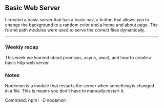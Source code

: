 ## Basic Web Server

I created a basic server that has a basic nav, a button that allows you to change the background to a random color and a home and about page. The fs and path modules were used to serve the correct files dynamically.

---

### Weekly recap

This week we learned about promises, async, await, and how to create a basic http web server.

### Notes

Nodemon is a module that restarts the server when something is changed in a file. This is means you don't have to manually restart it.

Command: npm i -D nodemon

